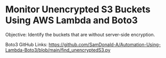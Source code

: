 # Monitor Unencrypted S3 Buckets Using AWS Lambda and Boto3
Objective: Identify the buckets that are without server-side encryption.

Boto3 GitHub Links: https://github.com/SamDonald-A/Automation-Using-Lambda-Boto3/blob/main/find_unencryptedS3.py
